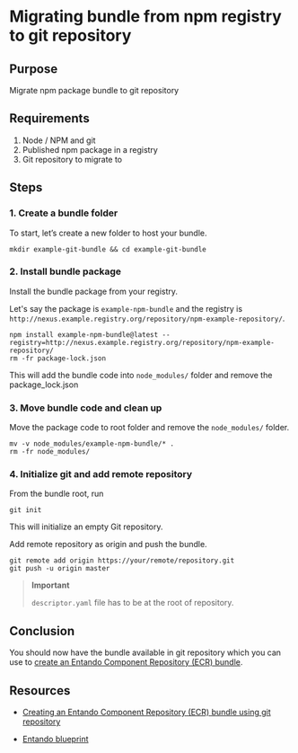 # Migrating bundle from npm registry to git repository

## Purpose

Migrate npm package bundle to git repository

## Requirements

1. Node / NPM and git
2. Published npm package in a registry
3. Git repository to migrate to

## Steps

### 1. Create a bundle folder

To start, let’s create a new folder to host your bundle.

    mkdir example-git-bundle && cd example-git-bundle

### 2. Install bundle package

Install the bundle package from your registry.

Let's say the package is `example-npm-bundle` and the registry is `http://nexus.example.registry.org/repository/npm-example-repository/`.

    npm install example-npm-bundle@latest --registry=http://nexus.example.registry.org/repository/npm-example-repository/
    rm -fr package-lock.json

This will add the bundle code into `node_modules/` folder and remove the package_lock.json

### 3. Move bundle code and clean up

Move the package code to root folder and remove the `node_modules/` folder.

    mv -v node_modules/example-npm-bundle/* .
    rm -fr node_modules/

### 4. Initialize git and add remote repository

From the bundle root, run

    git init

This will initialize an empty Git repository.

Add remote repository as origin and push the bundle.

    git remote add origin https://your/remote/repository.git
    git push -u origin master

> **Important**
>
> `descriptor.yaml` file has to be at the root of repository.

## Conclusion

You should now have the bundle available in git repository which you can use to [create an Entando Component Repository (ECR) bundle](./create-ecr-bundle-from-git).

## Resources

-   [Creating an Entando Component Repository (ECR) bundle using git repository](./create-ecr-bundle-from-git)

-   [Entando blueprint](https://github.com/entando/entando-blueprint)


